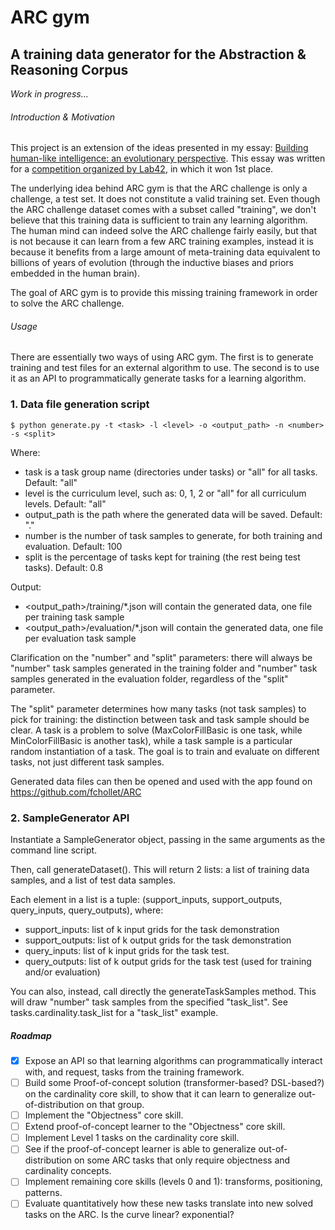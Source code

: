 # ARC gym
## A training data generator for the Abstraction & Reasoning Corpus

*Work in progress...*

###### Introduction & Motivation

This project is an extension of the ideas presented in my essay: [Building human-like intelligence: an evolutionary perspective](essay.pdf).
This essay was written for a [competition organized by Lab42](https://lab42.global/past-challenges/essay-intelligence/), in which it won 1st place.

The underlying idea behind ARC gym is that the ARC challenge is only a challenge, a test set. It does not constitute a valid training set. Even though
the ARC challenge dataset comes with a subset called "training", we don't believe that this training data is sufficient to train any learning algorithm.
The human mind can indeed solve the ARC challenge fairly easily, but that is not because it can learn from a few ARC training examples, instead it is
because it benefits from a large amount of meta-training data equivalent to billions of years of evolution (through the inductive biases and priors embedded
in the human brain).

The goal of ARC gym is to provide this missing training framework in order to solve the ARC challenge.

###### Usage

There are essentially two ways of using ARC gym. The first is to generate training and test files for an external
algorithm to use. The second is to use it as an API to programmatically generate tasks for a learning algorithm.

### 1. Data file generation script

```
$ python generate.py -t <task> -l <level> -o <output_path> -n <number> -s <split>
```

Where:
* task is a task group name (directories under tasks) or "all" for all tasks. Default: "all"
* level is the curriculum level, such as: 0, 1, 2 or "all" for all curriculum levels. Default: "all"
* output_path is the path where the generated data will be saved. Default: "."
* number is the number of task samples to generate, for both training and evaluation. Default: 100
* split is the percentage of tasks kept for training (the rest being test tasks). Default: 0.8 

Output:
* <output_path>/training/*.json will contain the generated data, one file per training task sample
* <output_path>/evaluation/*.json will contain the generated data, one file per evaluation task sample

Clarification on the "number" and "split" parameters: there will always be "number" task samples generated in 
the training folder and "number" task samples generated in the evaluation folder, regardless of the "split" parameter.

The "split" parameter determines how many tasks (not task samples) to pick for training: the distinction between
task and task sample should be clear. A task is a problem to solve (MaxColorFillBasic is one task, while MinColorFillBasic
is another task), while a task sample is a particular random instantiation of a task. The goal is to train and evaluate
on different tasks, not just different task samples.

Generated data files can then be opened and used with the app found on https://github.com/fchollet/ARC

### 2. SampleGenerator API

Instantiate a SampleGenerator object, passing in the same arguments as the command line script.

Then, call generateDataset(). This will return 2 lists: a list of training data samples, and a list of test data samples.

Each element in a list is a tuple: (support_inputs, support_outputs, query_inputs, query_outputs), where:

* support_inputs: list of k input grids for the task demonstration
* support_outputs: list of k output grids for the task demonstration
* query_inputs: list of k input grids for the task test.
* query_outputs: list of k output grids for the task test (used for training and/or evaluation)

You can also, instead, call directly the generateTaskSamples method. This will draw "number" task samples from
the specified "task_list". See tasks.cardinality.task_list for a "task_list" example.

##### Roadmap
- [x] Expose an API so that learning algorithms can programmatically interact with, and request, tasks from the training framework.
- [ ] Build some Proof-of-concept solution (transformer-based? DSL-based?) on the cardinality core skill, to show that it can learn to generalize out-of-distribution on that group.
- [ ] Implement the "Objectness" core skill.
- [ ] Extend proof-of-concept learner to the "Objectness" core skill.
- [ ] Implement Level 1 tasks on the cardinality core skill.
- [ ] See if the proof-of-concept learner is able to generalize out-of-distribution on some ARC tasks that only require objectness and cardinality concepts.
- [ ] Implement remaining core skills (levels 0 and 1): transforms, positioning, patterns.
- [ ] Evaluate quantitatively how these new tasks translate into new solved tasks on the ARC. Is the curve linear? exponential?
